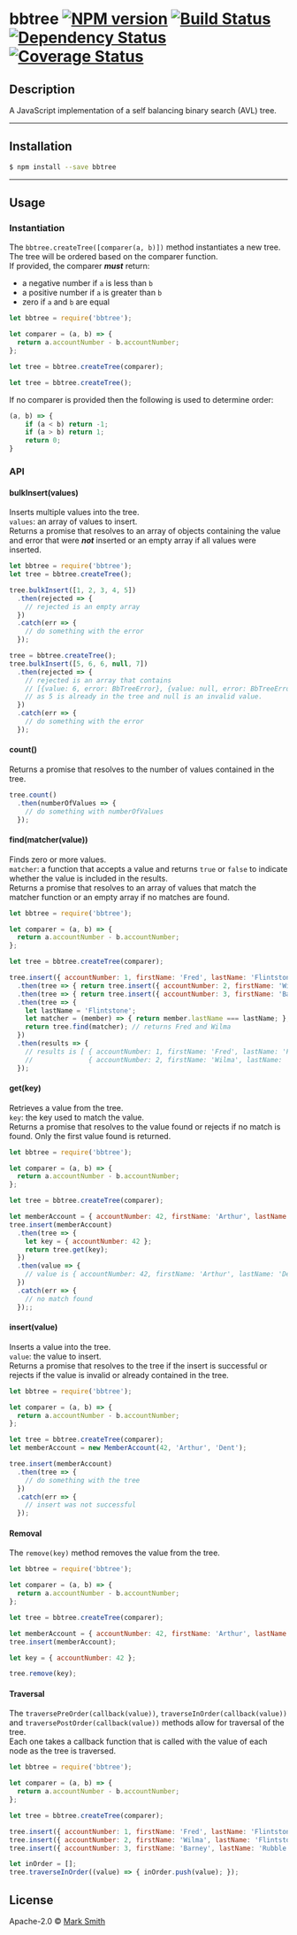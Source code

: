 # bbtree [![NPM version][npm-image]][npm-url] [![Build Status][travis-image]][travis-url] [![Dependency Status][daviddm-image]][daviddm-url] [![Coverage Status][coveralls-image]][coveralls-url]
## Description

A JavaScript implementation of a self balancing binary search (AVL) tree.

---
## Installation

```sh
$ npm install --save bbtree
```
---
## Usage

### Instantiation

The `bbtree.createTree([comparer(a, b)])` method instantiates a new tree.  
The tree will be ordered based on the comparer function.  
If provided, the comparer **_must_** return:
+ a negative number if `a` is less than `b`
+ a positive number if `a` is greater than `b`
+ zero if `a` and `b` are equal

```js
let bbtree = require('bbtree');

let comparer = (a, b) => {
  return a.accountNumber - b.accountNumber;
};

let tree = bbtree.createTree(comparer);

let tree = bbtree.createTree();
```

If no comparer is provided then the following is used to determine order:

```js
(a, b) => {
    if (a < b) return -1;
    if (a > b) return 1;
    return 0;
}
```
### API

#### bulkInsert(values)
Inserts multiple values into the tree.  
`values`: an array of values to insert.  
Returns a promise that resolves to an array of objects containing the value and error that were **_not_** inserted or an empty array if all values were inserted.  
```js
let bbtree = require('bbtree');
let tree = bbtree.createTree();

tree.bulkInsert([1, 2, 3, 4, 5])
  .then(rejected => {
    // rejected is an empty array
  })
  .catch(err => {
    // do something with the error
  });

tree = bbtree.createTree();
tree.bulkInsert([5, 6, 6, null, 7])
  .then(rejected => {
    // rejected is an array that contains
    // [{value: 6, error: BbTreeError}, {value: null, error: BbTreeError}]
    // as 5 is already in the tree and null is an invalid value.
  })
  .catch(err => {
    // do something with the error
  });

```
#### count()
Returns a promise that resolves to the number of values contained in the tree.
```js
tree.count()
  .then(numberOfValues => {
    // do something with numberOfValues
  });
```
#### find(matcher(value))
Finds zero or more values.  
`matcher`: a function that accepts a value and returns `true` or `false` to indicate whether the value is included in the results.  
Returns a promise that resolves to an array of values that match the matcher function or an empty array if no matches are found.
```js
let bbtree = require('bbtree');

let comparer = (a, b) => {
  return a.accountNumber - b.accountNumber;
};

let tree = bbtree.createTree(comparer);

tree.insert({ accountNumber: 1, firstName: 'Fred', lastName: 'Flintstone' })
  .then(tree => { return tree.insert({ accountNumber: 2, firstName: 'Wilma', lastName: 'Flintstone' })})
  .then(tree => { return tree.insert({ accountNumber: 3, firstName: 'Barney', lastName: 'Rubble' })})
  .then(tree => {
    let lastName = 'Flintstone';
    let matcher = (member) => { return member.lastName === lastName; };
    return tree.find(matcher); // returns Fred and Wilma
  })
  .then(results => {
    // results is [ { accountNumber: 1, firstName: 'Fred', lastName: 'Flintstone' },
    //              { accountNumber: 2, firstName: 'Wilma', lastName: 'Flintstone' } ]
  });
```
#### get(key)
Retrieves a value from the tree.  
`key`: the key used to match the value.  
Returns a promise that resolves to the value found or rejects if no match is found. Only the first value found is returned.
```js
let bbtree = require('bbtree');

let comparer = (a, b) => {
  return a.accountNumber - b.accountNumber;
};

let tree = bbtree.createTree(comparer);

let memberAccount = { accountNumber: 42, firstName: 'Arthur', lastName: 'Dent' };
tree.insert(memberAccount)
  .then(tree => {
    let key = { accountNumber: 42 };
    return tree.get(key);
  })
  .then(value => {
    // value is { accountNumber: 42, firstName: 'Arthur', lastName: 'Dent' }
  })
  .catch(err => {
    // no match found
  });;
```
#### insert(value)
Inserts a value into the tree.  
`value`: the value to insert.  
Returns a promise that resolves to the tree if the insert is successful or rejects if the value is invalid or already contained in the tree.
```js
let bbtree = require('bbtree');

let comparer = (a, b) => {
  return a.accountNumber - b.accountNumber;
};

let tree = bbtree.createTree(comparer);
let memberAccount = new MemberAccount(42, 'Arthur', 'Dent');

tree.insert(memberAccount)
  .then(tree => {
    // do something with the tree
  })
  .catch(err => {
    // insert was not successful
  });
```



#### Removal

The `remove(key)` method removes the value from the tree.

```js
let bbtree = require('bbtree');

let comparer = (a, b) => {
  return a.accountNumber - b.accountNumber;
};

let tree = bbtree.createTree(comparer);

let memberAccount = { accountNumber: 42, firstName: 'Arthur', lastName: 'Dent' };
tree.insert(memberAccount);

let key = { accountNumber: 42 };

tree.remove(key);
```
#### Traversal

The `traversePreOrder(callback(value))`, `traverseInOrder(callback(value))` and `traversePostOrder(callback(value))` methods allow for traversal of the tree.  
Each one takes a callback function that is called with the value of each node as the tree is traversed. 
```js
let bbtree = require('bbtree');

let comparer = (a, b) => {
  return a.accountNumber - b.accountNumber;
};

let tree = bbtree.createTree(comparer);

tree.insert({ accountNumber: 1, firstName: 'Fred', lastName: 'Flintstone' });
tree.insert({ accountNumber: 2, firstName: 'Wilma', lastName: 'Flintstone' });
tree.insert({ accountNumber: 3, firstName: 'Barney', lastName: 'Rubble' });

let inOrder = [];
tree.traverseInOrder((value) => { inOrder.push(value); });
```
## License

Apache-2.0 © [Mark Smith]()


[npm-image]: https://badge.fury.io/js/bbtree.svg
[npm-url]: https://npmjs.org/package/bbtree
[travis-image]: https://travis-ci.org/aardmark/bbtree.svg?branch=master
[travis-url]: https://travis-ci.org/aardmark/bbtree
[daviddm-image]: https://david-dm.org/aardmark/bbtree.svg?theme=shields.io
[daviddm-url]: https://david-dm.org/aardmark/bbtree
[coveralls-image]: https://coveralls.io/repos/github/aardmark/bbtree/badge.svg?branch=master
[coveralls-url]: https://coveralls.io/github/aardmark/bbtree?branch=master
